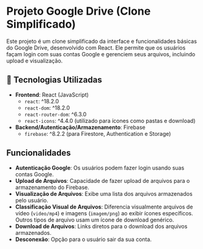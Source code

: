 # Projeto Google Drive (Clone Simplificado)

Este projeto é um clone simplificado da interface e funcionalidades básicas do Google Drive, desenvolvido com React. Ele permite que os usuários façam login com suas contas Google e gerenciem seus arquivos, incluindo upload e visualização.

## 🚀 Tecnologias Utilizadas

* **Frontend**: React (JavaScript)
    * `react`: ^18.2.0
    * `react-dom`: ^18.2.0
    * `react-router-dom`: ^6.3.0
    * `react-icons`: ^4.4.0 (utilizado para ícones como pastas e download)
* **Backend/Autenticação/Armazenamento**: Firebase
    * `firebase`: ^8.2.2 (para Firestore, Authentication e Storage)

## Funcionalidades

* **Autenticação Google**: Os usuários podem fazer login usando suas contas Google.
* **Upload de Arquivos**: Capacidade de fazer upload de arquivos para o armazenamento do Firebase.
* **Visualização de Arquivos**: Exibe uma lista dos arquivos armazenados pelo usuário.
* **Classificação Visual de Arquivos**: Diferencia visualmente arquivos de vídeo (`video/mp4`) e imagens (`imagem/png`) ao exibir ícones específicos. Outros tipos de arquivo usam um ícone de download genérico.
* **Download de Arquivos**: Links diretos para o download dos arquivos armazenados.
* **Desconexão**: Opção para o usuário sair da sua conta.
